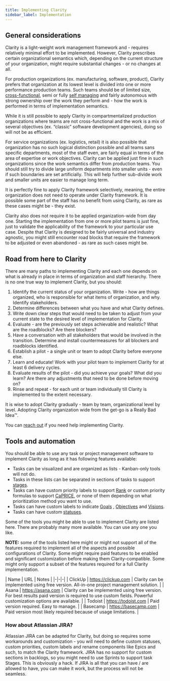 ```yaml
---
title: Implementing Clarity
sidebar_label: Implementation
---
```


## General considerations

Clarity is a light-weight work management framework and - requires relatively minimal effort to be implemented. However,
Clarity prescribes certain organizational semantics which, depending on the current structure of your organization,
might require substantial changes - or no changes at all.

For production organizations (ex. manufacturing, software, product), Clarity prefers that organization at its lowest
level is divided into one or more performance production teams. Such teams should be of limited
size, [cross-functional](https://en.wikipedia.org/wiki/Cross-functional_team), semi or
fully [self managing](https://psychology.wikia.org/wiki/Self_managing_work_teams) and fairly autonomous with strong
ownership over the work they perform and - how the work is performed in terms of implementation semantics.

While it is still possible to apply Clarity in compartmentalized production organizations where teams are not
cross-functional and the work is a mix of several objectives (ex. “classic” software development agencies), doing so
will not be as efficient.

For service organizations (ex. logistics, retail) it is also possible that organization has no such logical distinction
possible and all teams sans specific departments, most of the staff even, are fairly equal in terms of the area of
expertise or work objectives. Clarity can be applied just fine in such organizations since the work semantics differ
from production teams. You should still try to divide large uniform departments into smaller units - even if such
boundaries are set artificially. This will help further sub-divide work and smaller units are easier to manage long
term.

It is perfectly fine to apply Clarity framework selectively, meaning, the entire organization does not need to operate
under Clarity framework. It is possible some part of the staff has no benefit from using Clarity, as rare as these cases
might be - they exist.

Clarity also does not require it to be applied organization-wide from day one. Starting the implementation from one or
more pilot teams is just fine, just to validate the applicability of the framework to your particular use case. Despite
that Clarity is designed to be fairly universal and industry agnostic, you might still encounter road blocks that
require the framework to be adjusted or even abandoned - as rare as such cases might be.

## Road from here to Clarity

There are many paths to implementing Clarity and each one depends on what is already in place in terms of organization
and staff hierarchy. There is no one true way to implement Clarity, but you should:

1. Identify the current status of your organization. Write - how are things organized, who is responsible for what items
   of organization, and why. Identify stakeholders.
2. Determine differences between what you have and what Clarity defines.
3. Write down clear steps that would need to be taken to adjust from your current state to the desired level of
   implementation for Clarity.
4. Evaluate - are the previously set steps achievable and realistic? What are the roadblocks? Are there blockers?
6. Have a conversation with all stakeholders that would be involved in the transition. Determine and install
   countermeasures for all blockers and roadblocks identified.
5. Establish a pilot - a single unit or team to adopt Clarity before everyone else.
6. Learn and educate! Work with your pilot team to implement Clarity for at least 6 delivery cycles.
7. Evaluate results of the pilot - did you achieve your goals? What did you learn? Are there any adjustments that need
   to be done before moving on?
8. Rinse and repeat - for each unit or team individually till Clarity is implemented to the extent necessary.

It is wise to adopt Clarity gradually - team by team, organizational level by level. Adopting Clarity organization wide
from the get-go is a Really Bad Idea™.

You can [reach out](/contact) if you need help implementing Clarity.

## Tools and automation

You should be able to use any task or project management software to implement Clarity as long as it has following
features available:

- Tasks can be visualized and are organized as lists - Kanban-only tools will not do.
- Tasks in these lists can be separated in sections of tasks to support [stages](concepts/task-stage.md).
- Tasks can have custom priority labels to support [Rank](concepts/prioritization.md#prioritization-using-rank) or
  custom priority formulas to support [CaPRICE](concepts/prioritization.md#prioritization-using-caprice), or none of
  them depending on what prioritization method you want to use.
- Tasks can have custom labels to indicate [Goals](concepts/work-organization.md#goal)
  , [Objectives](concepts/work-organization.md#objective) and [Visions](concepts/work-organization.md#vision).
- Tasks can have custom [statuses](concepts/tasks.md#task-status).

Some of the tools you might be able to use to implement Clarity are listed here. There are probably many more available.
You can use any one you like.

**NOTE:** some of the tools listed here might or might not support all of the features required to implement all of the
aspects and possible configurations of Clarity. Some might require paid features to be enabled and significant
customization before making them Clarity-compatible. Some might only support a subset of the features required for a
full Clarity implementation.

| Name | URL | Notes | |-|-|-| | ClickUp | https://clickup.com | Clarity can be implemented using free version.
All-in-one project management solution. | | Asana | https://asana.com | Clarity can be implemented using free version.
For best results paid version is required to use custom fields. Powerful customization options are available. | |
Todoist | https://todoist.com | Paid version required. Easy to manage. | | Basecamp | https://basecamp.com | Paid
version most likely required because of usage limitations. |

### How about Atlassian JIRA?

Atlassian JIRA can be adapted for Clarity, but doing so requires some workarounds and customization - you will need to
define custom statuses, custom priorities, custom labels and rename components like Epics and such, to match the Clarity
framework. JIRA has no support for custom sections in backlogs, so you might need to use Sprints to support task Stages.
This is obviously a hack. If JIRA is all that you can have / are allowed to have, you can make it work, but the process
will not be seamless.
